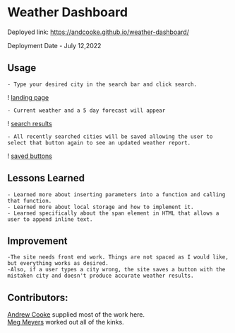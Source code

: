 # Weather Dashboard

Deployed link: https://andcooke.github.io/weather-dashboard/

Deployment Date - July 12,2022


## Usage
    - Type your desired city in the search bar and click search.

! [landing page](./assets/images/landing.png)
    
    - Current weather and a 5 day forecast will appear

! [search results](./assets/images/weather.png)

    - All recently searched cities will be saved allowing the user to select that button again to see an updated weather report.

! [saved buttons](./assets/images/saved-buttons.png)

## Lessons Learned 
    - Learned more about inserting parameters into a function and calling that function.
    - Learned more about local storage and how to implement it.
    - Learned specifically about the span element in HTML that allows a user to append inline text.


## Improvement

    -The site needs front end work. Things are not spaced as I would like, but everything works as desired. 
    -Also, if a user types a city wrong, the site saves a button with the mistaken city and doesn't produce accurate weather results.
    

## Contributors:

[Andrew Cooke](https://github.com/andcooke) supplied most of the work here. <BR>
[Meg Meyers](https://github.com/femke77) worked out all of the kinks.
    
    


    
    
    
    


    


